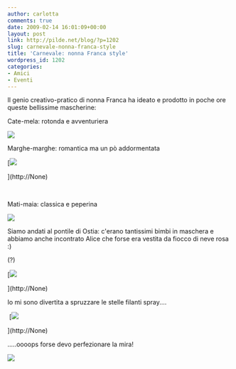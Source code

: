 ```yaml
---
author: carlotta
comments: true
date: 2009-02-14 16:01:09+00:00
layout: post
link: http://pilde.net/blog/?p=1202
slug: carnevale-nonna-franca-style
title: 'Carnevale: nonna Franca style'
wordpress_id: 1202
categories:
- Amici
- Eventi
---
```


[](http://None)


[](http://None)


Il genio creativo-pratico di nonna Franca ha ideato e prodotto in poche ore queste bellissime mascherine:

Cate-mela: rotonda e avventuriera

![](http://pilde.net/blog/wp-content/uploads/2009/02/mela.jpg)




Marghe-marghe: romantica ma un pò addormentata

[![](http://pilde.net/blog/wp-content/uploads/2009/02/fiore3.jpg)


](http://None)


 

Mati-maia: classica e peperina

![](http://pilde.net/blog/wp-content/uploads/2009/02/ape.jpg)




Siamo andati al pontile di Ostia: c'erano tantissimi bimbi in maschera e abbiamo anche incontrato Alice che forse era vestita da fiocco di neve rosa :)


 (?)




[![](http://pilde.net/blog/wp-content/uploads/2009/02/alice.jpg)


](http://None)


[](http://None)


[](http://None)




Io mi sono divertita a spruzzare le stelle filanti spray....

 [![](http://pilde.net/blog/wp-content/uploads/2009/02/spray.jpg)


](http://None)




.....oooops forse devo perfezionare la mira!

![](http://pilde.net/blog/wp-content/uploads/2009/02/spray2.jpg)



